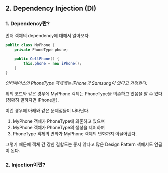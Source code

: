 ## 2. Dependency Injection (DI)

### 1. Dependency란?

먼저 객체의 dependency에 대해서 알아보자.

```java
public class MyPhone {
	private PhoneType phone;
	
	public CellPhone() {
		this.phone = new iPhone();
	}
}
```

*인터페이스인 PhoneType 객체에는 iPhone과 Samsung이 있다고 가정한다.*

위의 코드와 같은 경우에 MyPhone 객체는 PhoneType을 의존하고 있음을 알 수 있다(정확히 말하자면 iPhone을).



이런 경우에 아래와 같은 문제점들이 나타난다.

1. MyPhone 객체가 PhoneType에 의존하고 있으며
2. MyPhone 객체가 PhoneType의 생성을 제어하며
3. PhoneType 객체의 변화가 MyPhone 겍체의 변화까지 이끌어낸다.



그렇기 때문에 객체 간 강한 결합도는 좋지 않다고 많은 Design Pattern 책에서도 언급이 된다.



### 2. Injection이란?

